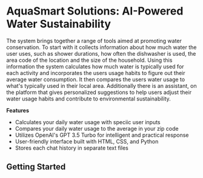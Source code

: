 # AquaSmart Solutions: AI-Powered Water Sustainability

The system brings together a range of tools aimed at promoting water conservation. To start with it collects information about how much water the user uses, such as shower durations, how often the dishwasher is used, the area code of the location and the size of the household. Using this information the system calculates how much water is typically used for each activity and incorporates the users usage habits to figure out their average water consumption. It then compares the users water usage to what's typically used in their local area. Additionally there is an assistant, on the platform that gives personalized suggestions to help users adjust their water usage habits and contribute to environmental sustainability.

**Features**  
- Calculates your daily water usage with speciic user inputs
- Compares your daily water usage to the average in your zip code
- Utilizes OpenAI's GPT 3.5 Turbo for intelligent and practical response
- User-friendly interface built with HTML, CSS, and Python
- Stores each chat history in separate text files

****Getting Started****
- 

    
